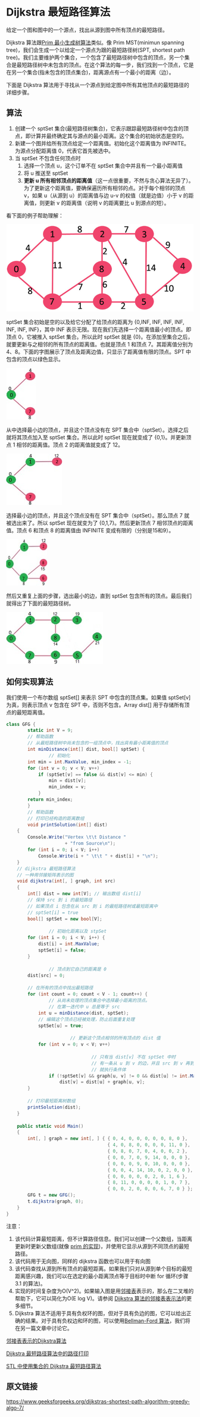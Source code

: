 # Dijkstra 最短路径算法

给定一个图和图中的一个源点，找出从源到图中所有顶点的最短路径。

Dijkstra 算法跟[Prim 最小生成树算法](https://www.geeksforgeeks.org/prims-minimum-spanning-tree-mst-greedy-algo-5/)类似。像 Prim MST(minimun spanning tree)，我们会生成一个以给定一个源点为跟的最短路径树(SPT, shortest path tree)。我们主要维护两个集合，一个包含了最短路径树中包含的顶点，另一个集合是最短路径树中未包含的顶点。在这个算法的每一步，我们找到一个顶点，它是在另一个集合(指未包含的顶点集合)，距离源点有一个最小的距离（边）。

下面是 Dijkstra 算法用于寻找从一个源点到给定图中所有其他顶点的最短路径的详细步骤。

## 算法

1. 创建一个 sptSet 集合(最短路径树集合)，它表示跟踪最短路径树中包含的顶点，即计算并最终确定其与源点的最小距离。这个集合的初始状态是空的。
2. 新建一个图并给所有顶点给定一个距离值。初始化这个距离值为 INFINITE。为源点分配距离值 0，代表它首先被选中。
3. 当 sptSet 不包含任何顶点时
   1. 选择一个顶点 u，这个订单不在 sptSet 集合中并且有一个最小距离值
   2. 将 u 推送至 sptSet
   3. **更新 u 所有相邻顶点的距离值**（这一点很重要，不然与贪心算法无异了）。为了更新这个距离值，要确保遍历所有相邻的点。对于每个相邻的顶点 v，如果 u（从源到 u）的距离值与边 u-v 的权值（就是边值）小于 v 的距离值，则更新 v 的距离值（说明 v 的距离要比 u 到源点的短）。

看下面的例子帮助理解：

![](./asserts/Fig-11.jpg)

sptSet 集合初始是空的以及给它分配了给顶点的距离为 {0,INF, INF, INF, INF, INF, INF, INF}，其中 INF 表示无限。现在我们先选择一个距离值最小的顶点。即顶点 0，它被推入 sptSet 集合。所以此时 sptSet 就是 {0}。在添加至集合之后，就要更新与之相邻的所有顶点的距离值。也就是顶点 1 和顶点 7。其距离值分别为 4、8。下面的字图展示了顶点及距离边值，只显示了距离值有限的顶点。SPT 中包含的顶点以绿色显示。

![](./asserts/MST1.jpg)

从中选择最小边的顶点，并且这个顶点没有在 SPT 集合中（sptSet）。选择之后就将其顶点加入至 sptSet 集合。所以此时 sptSet 现在就变成了 {0,1}。并更新顶点 1 相邻的距离值。顶点 2 的距离值就变成了 12。

![](./asserts/DIJ2.jpg)

选择最小边的顶点，并且这个顶点没有在 SPT 集合中（sptSet）。那么顶点 7 就被选出来了。所以 sptSet 现在就变为了 {0,1,7}。然后更新顶点 7 相邻顶点的距离值。顶点 6 和顶点 8 的距离值由 INFINITE 变成有限的（分别是15和9）。

![](./asserts/DIJ3.jpg)

然后又重复上面的步骤，选出最小的边，直到 sptSet 包含所有的顶点。最后我们就得出了下面的最短路径树。

![](./asserts/DIJ5.jpg)

## 如何实现算法

我们使用一个布尔数组 sptSet[] 来表示 SPT 中包含的顶点集。如果值 sptSet[v] 为真，则表示顶点 v 包含在 SPT 中，否则不包含。Array dist[] 用于存储所有顶点的最短距离值。

```c#
class GFG {
		static int V = 9;
		// 帮助函数
		// 从最短路径树中尚未包含的一组顶点中，找出具有最小距离值的顶点
		int minDistance(int[] dist, bool[] sptSet) {
				// 初始化
        int min = int.MaxValue, min_index = -1;
        for (int v = 0; v < V; v++)
            if (sptSet[v] == false && dist[v] <= min) {
                min = dist[v];
                min_index = v;
            }
        return min_index;
		}
		// 帮助函数
		// 打印已经构造的距离数组
		void printSolution(int[] dist)
    {
        Console.Write("Vertex \t\t Distance "
                      + "from Source\n");
        for (int i = 0; i < V; i++)
            Console.Write(i + " \t\t " + dist[i] + "\n");
    }
    // dijkstra 最短路径算法
    // 一种用邻接矩阵表示的图
    void dijkstra(int[, ] graph, int src)
    {
        int[] dist = new int[V]; // 输出数组 dist[i]
        // 保持 src 到 i 的最短路径
        // 如果顶点 i 包含在从 src 到 i 的最短路径树或最短距离中
        // sptSet[i] = true
        bool[] sptSet = new bool[V];
 
 				// 初始化距离以及 stpSet
        for (int i = 0; i < V; i++) {
            dist[i] = int.MaxValue;
            sptSet[i] = false;
        }
 
 				// 顶点到它自己的距离是 0
        dist[src] = 0;
 
        // 在所有的顶点中找出最短路径
        for (int count = 0; count < V - 1; count++) {
        		// 从尚未处理的顶点集合中选择最小距离的顶点。
        		// 在第一迭代中 u 总是等于 src
            int u = minDistance(dist, sptSet);
            // 编辑这个顶点已经被处理，防止后面重复处理
            sptSet[u] = true;
 						
 						// 更新这个顶点相邻的所有顶点的 dist 值
            for (int v = 0; v < V; v++)
 
 								// 只有当 dist[v] 不在 sptSet 中时
 								// 有一条从 u 到 v 的边，并且 src 到 v 再到 u 的路径总权重小于 dist[v] 的当前值
 								// 就执行条件体
                if (!sptSet[v] && graph[u, v] != 0 && dist[u] != int.MaxValue && dist[u] + graph[u, v] < dist[v])
                    dist[v] = dist[u] + graph[u, v];
        }
 
        // 打印最短距离树数组
        printSolution(dist);
    }
  
  	public static void Main()
    {
        int[, ] graph = new int[, ] { { 0, 4, 0, 0, 0, 0, 0, 8, 0 },
                                      { 4, 0, 8, 0, 0, 0, 0, 11, 0 },
                                      { 0, 8, 0, 7, 0, 4, 0, 0, 2 },
                                      { 0, 0, 7, 0, 9, 14, 0, 0, 0 },
                                      { 0, 0, 0, 9, 0, 10, 0, 0, 0 },
                                      { 0, 0, 4, 14, 10, 0, 2, 0, 0 },
                                      { 0, 0, 0, 0, 0, 2, 0, 1, 6 },
                                      { 8, 11, 0, 0, 0, 0, 1, 0, 7 },
                                      { 0, 0, 2, 0, 0, 0, 6, 7, 0 } };
        GFG t = new GFG();
        t.dijkstra(graph, 0);
    }
}
```

注意：

1. 该代码计算最短距离，但不计算路径信息。我们可以创建一个父数组，当距离更新时更新父数组(就像 [prim 的实现](https://www.geeksforgeeks.org/prims-minimum-spanning-tree-mst-greedy-algo-5/))，并使用它显示从源到不同顶点的最短路径。
2. 该代码用于无向图，同样的 dijkstra 函数也可以用于有向图
3. 该代码查找从源到所有顶点的最短距离。如果我们只对从源到单个目标的最短距离感兴趣，我们可以在选定的最小距离顶点等于目标时中断 for 循环(步骤3.1 的算法)。
4. 实现的时间复杂度为O(V^2)。如果输入图是用[邻接表](https://www.geeksforgeeks.org/graph-and-its-representations/)表示的，那么在二叉堆的帮助下，它可以简化为O(E log V)。请参阅 [Dijkstra 算法的邻接表表示法](https://www.geeksforgeeks.org/greedy-algorithms-set-7-dijkstras-algorithm-for-adjacency-list-representation/)的更多细节。
5. Dijkstra 算法不适用于具有负权环的图，但对于具有负边的图，它可以给出正确的结果。对于具有负权边和环的图，可以使用[Bellman-Ford 算法](http://en.wikipedia.org/wiki/Bellman-Ford_algorithm)，我们将在另一篇文章中讨论它。

[邻接表表示的Dijkstra算法](https://www.geeksforgeeks.org/greedy-algorithms-set-7-dijkstras-algorithm-for-adjacency-list-representation/)

[Dijkstra 最短路径算法中的路径打印](https://www.geeksforgeeks.org/printing-paths-dijkstras-shortest-path-algorithm/)

[STL 中使用集合的 Dijkstra 最短路径算法](https://www.geeksforgeeks.org/dijkstras-shortest-path-algorithm-using-set-in-stl/)

## 原文链接

https://www.geeksforgeeks.org/dijkstras-shortest-path-algorithm-greedy-algo-7/